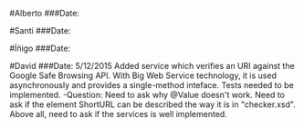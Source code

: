 #Alberto
###Date: 

#Santi
###Date:

#Íñigo
###Date:

#David
###Date: 5/12/2015
Added service which verifies an URI against the Google Safe Browsing API.
With Big Web Service technology, it is used asynchronously and provides a
single-method inteface. Tests needed to be implemented.
-Question: Need to ask why @Value doesn't work. Need to ask if the element
	ShortURL can be described the way it is in "checker.xsd". Above all, need 
	to ask if the services is well implemented.
